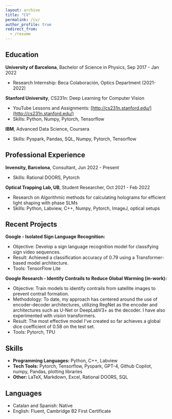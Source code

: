```yaml
---
layout: archive
title: "CV"
permalink: /cv/
author_profile: true
redirect_from:
  - /resume
---
```


## Education
**University of Barcelona**, Bachelor of Science in Physics, Sep 2017 - Jan 2022
- Research Internship: Beca Colaboración, Optics Department (2021-2022)

**Stanford University**, CS231n: Deep Learning for Computer Vision
- YouTube Lessons and Assignments: [http://cs231n.stanford.edu/](http://cs231n.stanford.edu/)
- Skills: Python, Numpy, Pytorch, Tensorflow

**IBM**, Advanced Data Science, Coursera
- Skills: Pyspark, Pandas, SQL, Numpy, Pytorch, Tensorflow

## Professional Experience
**Invensity, Barcelona**, Consultant, Jun 2022 - Present
- Skills: Rational DOORS, Pytorch

**Optical Trapping Lab, UB**, Student Researcher, Oct 2021 - Feb 2022
- Research on Algorithmic methods for calculating holograms for efficient light shaping with phase SLMs
- Skills: Python, Labview, C++, Numpy, Pytorch, ImageJ, optical setups

## Recent Projects
**Google - Isolated Sign Language Recognition:**
- Objective: Develop a sign language recognition model for classifying sign video sequences.
- Result: Achieved a classification accuracy of 0.79 using a Transformer-based model architecture.
- Tools: TensorFlow Lite

**Google Research - Identify Contrails to Reduce Global Warming (in-work):**
- Objective: Train models to identify contrails from satellite images to prevent contrail formation.
- Methodology: To date, my approach has centered around the use of encoder-decoder architectures, utilizing RegNet as the encoder and architectures such as U-Net or DeepLabV3+ as the decoder. I have also experimented with vision transformers.
- Result: The most effective model I've created so far achieves a global dice coefficient of 0.58 on the test set.
- Tools: Pytorch, TPU

## Skills
- **Programming Languages:** Python, C++, Labview
- **Tech Tools:** Pytorch, Tensorflow, Pyspark, GPT-4, Github Copilot, numpy, Pandas, plotting libraries
- **Other:** LaTeX, Markdown, Excel, Rational DOORS, SQL

## Languages
- Catalan and Spanish: Native
- English: Fluent, Cambridge B2 First Certificate
